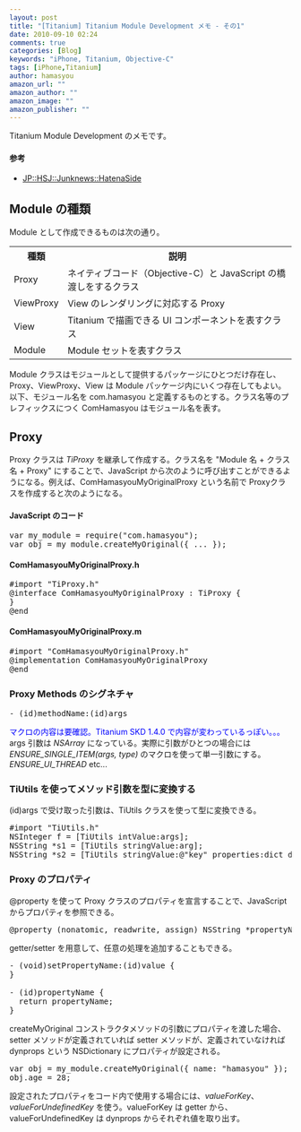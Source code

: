```yaml
---
layout: post
title: "[Titanium] Titanium Module Development メモ - その1"
date: 2010-09-10 02:24
comments: true
categories: [Blog]
keywords: "iPhone, Titanium, Objective-C"
tags: [iPhone,Titanium]
author: hamasyou
amazon_url: ""
amazon_author: ""
amazon_image: ""
amazon_publisher: ""
---
```


Titanium Module Development のメモです。

<h4>参考</h4>

<ul><li><a href="http://d.hatena.ne.jp/donayama/searchdiary?word=*[Titanium]" rel="external nofollow">JP::HSJ::Junknews::HatenaSide</a></li></ul>


<!-- more -->

<h2>Module の種類</h2>

Module として作成できるものは次の通り。

<table>
<tr><th>種類</th><th>説明</th></tr>
<tr><td>Proxy</td><td>ネイティブコード（Objective-C）と JavaScript の橋渡しをするクラス</td></tr>
<tr><td>ViewProxy</td><td>View のレンダリングに対応する Proxy</td></tr>
<tr><td>View</td><td>Titanium で描画できる UI コンポーネントを表すクラス</td></tr>
<tr><td>Module</td><td>Module セットを表すクラス</td></tr>
</table>

Module クラスはモジュールとして提供するパッケージにひとつだけ存在し、Proxy、ViewProxy、View は Module パッケージ内にいくつ存在してもよい。以下、モジュール名を com.hamasyou と定義するものとする。クラス名等のプレフィックスにつく ComHamasyou はモジュール名を表す。

<h2>Proxy</h2>

Proxy クラスは <em>TiProxy</em> を継承して作成する。クラス名を &quot;Module 名 + クラス名 + Proxy&quot; にすることで、JavaScript から次のように呼び出すことができるようになる。例えば、ComHamasyouMyOriginalProxy という名前で Proxyクラスを作成すると次のようになる。

<section>

<h4>JavaScript のコード</h4>

<pre class="code"><span class="keyword">var</span> my_module = <span class="keyword">require</span>(<span class="literal">&quot;com.hamasyou&quot;</span>);
<span class="keyword">var</span> obj = my_module.createMyOriginal({ ... });</pre>

</section>

<section>

<h4>ComHamasyouMyOriginalProxy.h</h4>

<pre class="code"><span class="keyword">#import</span> <span class="literal">&quot;TiProxy.h&quot;</span>
<span class="keyword">@interface</span> ComHamasyouMyOriginalProxy : TiProxy {
}
<span class="keyword">@end</span></pre>

</section>

<section>

<h4>ComHamasyouMyOriginalProxy.m</h4>

<pre class="code"><span class="keyword">#import</span> <span class="literal">&quot;ComHamasyouMyOriginalProxy.h&quot;</span>
<span class="keyword">@implementation</span> ComHamasyouMyOriginalProxy
<span class="keyword">@end</span></pre>

</section>

<h3>Proxy Methods のシグネチャ</h3>

<pre>- (id)methodName:(id)args</pre>

<div class="option"><span style="color: #0000FF">マクロの内容は要確認。Titanium SKD 1.4.0 で内容が変わっているっぽい。。。</span>
args 引数は <em>NSArray</em> になっている。実際に引数がひとつの場合には <em>ENSURE_SINGLE_ITEM(args, type)</em> のマクロを使って単一引数にする。
<em>ENSURE_UI_THREAD</em> etc...</div>

<h3>TiUtils を使ってメソッド引数を型に変換する</h3>

(id)args で受け取った引数は、TiUtils クラスを使って型に変換できる。

<pre class="code"><span class="keyword">#import</span> <span class="literal">&quot;TiUtils.h&quot;</span>
NSInteger f = [TiUtils intValue:args];
NSString *s1 = [TiUtils stringValue:arg];
NSString *s2 = [TiUtils stringValue:@"key" properties:dict def:@"default"];</pre>

<h3>Proxy のプロパティ</h3>

@property を使って Proxy クラスのプロパティを宣言することで、JavaScript からプロパティを参照できる。

<pre>@property (nonatomic, readwrite, assign) NSString *propertyName;</pre>

getter/setter を用意して、任意の処理を追加することもできる。

<pre class="code">- (<span class="keyword">void</span>)setPropertyName:(<span class="keyword">id</span>)value {
}
 
- (<span class="keyword">id</span>)propertyName {
  <span class="keyword">return</span> propertyName;
}</pre>

createMyOriginal コンストラクタメソッドの引数にプロパティを渡した場合、setter メソッドが定義されていれば setter メソッドが、定義されていなければ dynprops という NSDictionary にプロパティが設定される。

<pre class="code"><span class="keyword">var</span> obj = my_module.createMyOriginal({ name: <span class="literal">&quot;hamasyou&quot;</span> });
obj.age = 28;</pre>

設定されたプロパティをコード内で使用する場合には、<em>valueForKey</em>、<em>valueForUndefinedKey</em> を使う。valueForKey は getter から、valueForUndefinedKey は dynprops からそれぞれ値を取り出す。




